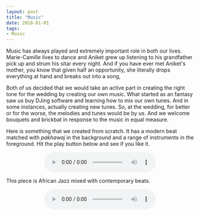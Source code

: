 ```yaml
---
layout: post
title: "Music"
date: 2018-01-01
tags: 
- Music
---
```


Music has always played and extremely important role in both our lives. Marie-Camille lives to dance and Aniket grew up listening to his grandfather pick up and strum his sitar every night. And if you have ever met Aniket's mother, you know that given half an opportunity, she literally drops everything at hand and breaks out into a song,  

Both of us decided that we would take an active part in creating the right tone for the wedding by creating our own music. What started as an fantasy saw us buy DJing software and learning how to mix our own tunes. And in some instances, actually creating new tunes. So, at the wedding, for better or for the worse, the melodies and tunes would be by us. And we welcome bouquets and brickbat in response to the music in equal measure. 

Here is something that we created from scratch. It has a modern beat matched with *pakhawaj* in the background and a range of instruments in the foreground. Hit the play button below and see if you like it.


<p>
<center>
<audio controls>
 <source src="http://www.aniket.co.uk/b/MWA/Electic_Beat.m4a"
         type='audio/mp4'>
 <!-- The next two lines are only executed if the browser doesn't support MP4 files -->
 <source src="http://www.aniket.co.uk/b/MWA/Electic_Beat.mp3"
         type='audio/ogg; codecs=vorbis'>
 <!-- The next line will only be executed if the browser doesn't support the <audio> tag-->
 <p>Your user agent does not support the HTML5 Audio element.</p>
</audio>
</center>
</p>


This piece is African Jazz mixed with contemporary beats.

<p>
<center>
<audio controls>
 <source src="http://www.aniket.co.uk/b/MWA/music/Grazing.m4a"
         type='audio/mp4'>
 <!-- The next two lines are only executed if the browser doesn't support MP4 files -->
 <source src="http://www.aniket.co.uk/b/MWA/music/Grazing.mp3"
         type='audio/ogg; codecs=vorbis'>
 <!-- The next line will only be executed if the browser doesn't support the <audio> tag-->
 <p>Your user agent does not support the HTML5 Audio element.</p>
</audio>
</center>

</p>
